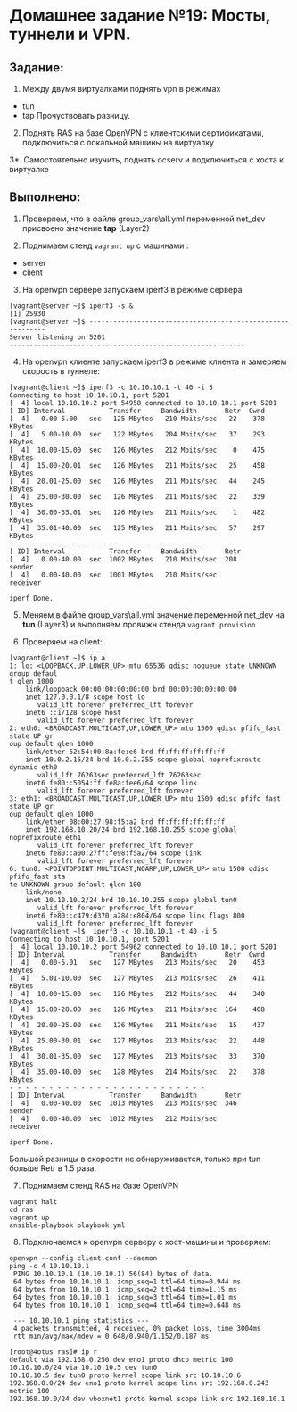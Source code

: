 # **Домашнее задание №19: Мосты, туннели и VPN.**

## **Задание:**
1. Между двумя виртуалками поднять vpn в режимах
- tun
- tap
Прочуствовать разницу.

2. Поднять RAS на базе OpenVPN с клиентскими сертификатами, подключиться с локальной машины на виртуалку

3*. Самостоятельно изучить, поднять ocserv и подключиться с хоста к виртуалке

## **Выполнено:**
1. Проверяем, что в файле group_vars\all.yml переменной net_dev присвоено значение **tap** (Layer2)

2. Поднимаем стенд ```vagrant up``` с машинами :

- server
- client

3. На openvpn сервере запускаем iperf3 в режиме сервера
```
[vagrant@server ~]$ iperf3 -s &
[1] 25930
[vagrant@server ~]$ -----------------------------------------------------------
Server listening on 5201
-----------------------------------------------------------
```
4. На openvpn клиенте запускаем iperf3 в режиме клиента и замеряем
скорость в туннеле:
```
[vagrant@client ~]$ iperf3 -c 10.10.10.1 -t 40 -i 5
Connecting to host 10.10.10.1, port 5201
[  4] local 10.10.10.2 port 54958 connected to 10.10.10.1 port 5201
[ ID] Interval           Transfer     Bandwidth       Retr  Cwnd
[  4]   0.00-5.00   sec   125 MBytes   210 Mbits/sec   22    378 KBytes
[  4]   5.00-10.00  sec   122 MBytes   204 Mbits/sec   37    293 KBytes
[  4]  10.00-15.00  sec   126 MBytes   212 Mbits/sec    0    475 KBytes
[  4]  15.00-20.01  sec   126 MBytes   211 Mbits/sec   25    458 KBytes
[  4]  20.01-25.00  sec   126 MBytes   211 Mbits/sec   44    245 KBytes
[  4]  25.00-30.00  sec   126 MBytes   211 Mbits/sec   22    339 KBytes
[  4]  30.00-35.01  sec   126 MBytes   211 Mbits/sec    1    482 KBytes
[  4]  35.01-40.00  sec   125 MBytes   211 Mbits/sec   57    297 KBytes
- - - - - - - - - - - - - - - - - - - - - - - - -
[ ID] Interval           Transfer     Bandwidth       Retr
[  4]   0.00-40.00  sec  1002 MBytes   210 Mbits/sec  208             sender
[  4]   0.00-40.00  sec  1001 MBytes   210 Mbits/sec                  receiver

iperf Done.
```

5. Меняем в файле group_vars\all.yml значение переменной net_dev на **tun** (Layer3) и 
выполняем провижн стенда ```vagrant provision```

6. Проверяем на client:
```
[vagrant@client ~]$ ip a
1: lo: <LOOPBACK,UP,LOWER_UP> mtu 65536 qdisc noqueue state UNKNOWN group defaul                                                                             t qlen 1000
    link/loopback 00:00:00:00:00:00 brd 00:00:00:00:00:00
    inet 127.0.0.1/8 scope host lo
       valid_lft forever preferred_lft forever
    inet6 ::1/128 scope host
       valid_lft forever preferred_lft forever
2: eth0: <BROADCAST,MULTICAST,UP,LOWER_UP> mtu 1500 qdisc pfifo_fast state UP gr                                                                             oup default qlen 1000
    link/ether 52:54:00:8a:fe:e6 brd ff:ff:ff:ff:ff:ff
    inet 10.0.2.15/24 brd 10.0.2.255 scope global noprefixroute dynamic eth0
       valid_lft 76263sec preferred_lft 76263sec
    inet6 fe80::5054:ff:fe8a:fee6/64 scope link
       valid_lft forever preferred_lft forever
3: eth1: <BROADCAST,MULTICAST,UP,LOWER_UP> mtu 1500 qdisc pfifo_fast state UP gr                                                                             oup default qlen 1000
    link/ether 08:00:27:98:f5:a2 brd ff:ff:ff:ff:ff:ff
    inet 192.168.10.20/24 brd 192.168.10.255 scope global noprefixroute eth1
       valid_lft forever preferred_lft forever
    inet6 fe80::a00:27ff:fe98:f5a2/64 scope link
       valid_lft forever preferred_lft forever
6: tun0: <POINTOPOINT,MULTICAST,NOARP,UP,LOWER_UP> mtu 1500 qdisc pfifo_fast sta                                                                             te UNKNOWN group default qlen 100
    link/none
    inet 10.10.10.2/24 brd 10.10.10.255 scope global tun0
       valid_lft forever preferred_lft forever
    inet6 fe80::c479:d370:a284:e804/64 scope link flags 800
       valid_lft forever preferred_lft forever
[vagrant@client ~]$  iperf3 -c 10.10.10.1 -t 40 -i 5
Connecting to host 10.10.10.1, port 5201
[  4] local 10.10.10.2 port 54962 connected to 10.10.10.1 port 5201
[ ID] Interval           Transfer     Bandwidth       Retr  Cwnd
[  4]   0.00-5.01   sec   127 MBytes   213 Mbits/sec   20    453 KBytes
[  4]   5.01-10.00  sec   127 MBytes   213 Mbits/sec   26    411 KBytes
[  4]  10.00-15.00  sec   126 MBytes   212 Mbits/sec   44    340 KBytes
[  4]  15.00-20.00  sec   126 MBytes   211 Mbits/sec  164    408 KBytes
[  4]  20.00-25.00  sec   126 MBytes   211 Mbits/sec   15    437 KBytes
[  4]  25.00-30.01  sec   127 MBytes   213 Mbits/sec   22    448 KBytes
[  4]  30.01-35.00  sec   127 MBytes   213 Mbits/sec   33    370 KBytes
[  4]  35.00-40.00  sec   128 MBytes   214 Mbits/sec   22    378 KBytes
- - - - - - - - - - - - - - - - - - - - - - - - -
[ ID] Interval           Transfer     Bandwidth       Retr
[  4]   0.00-40.00  sec  1013 MBytes   213 Mbits/sec  346             sender
[  4]   0.00-40.00  sec  1012 MBytes   212 Mbits/sec                  receiver

iperf Done.
```

Большой разницы в скорости не обнаруживается, только при tun больше Retr в 1.5 раза.

7. Поднимаем стенд RAS на базе OpenVPN
```
vagrant halt
cd ras
vagrant up
ansible-playbook playbook.yml
```

8. Подключаемся к openvpn серверу с хост-машины и проверяем:
```
openvpn --config client.conf --daemon
ping -c 4 10.10.10.1
 PING 10.10.10.1 (10.10.10.1) 56(84) bytes of data.
 64 bytes from 10.10.10.1: icmp_seq=1 ttl=64 time=0.944 ms
 64 bytes from 10.10.10.1: icmp_seq=2 ttl=64 time=1.15 ms
 64 bytes from 10.10.10.1: icmp_seq=3 ttl=64 time=1.01 ms
 64 bytes from 10.10.10.1: icmp_seq=4 ttl=64 time=0.648 ms
 
 --- 10.10.10.1 ping statistics ---
 4 packets transmitted, 4 received, 0% packet loss, time 3004ms
 rtt min/avg/max/mdev = 0.648/0.940/1.152/0.187 ms

[root@4otus ras]# ip r
default via 192.168.0.250 dev eno1 proto dhcp metric 100
10.10.10.0/24 via 10.10.10.5 dev tun0
10.10.10.5 dev tun0 proto kernel scope link src 10.10.10.6
192.168.0.0/24 dev eno1 proto kernel scope link src 192.168.0.243 metric 100
192.168.10.0/24 dev vboxnet1 proto kernel scope link src 192.168.10.1
```
 
 

